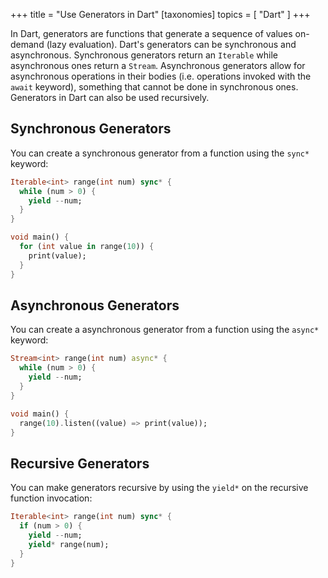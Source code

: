 +++
title = "Use Generators in Dart"
[taxonomies]
topics = [ "Dart" ]
+++

In Dart, generators are functions that generate a sequence of values on-demand (lazy evaluation). Dart's generators can be synchronous and asynchronous. Synchronous generators return an `Iterable` while asynchronous ones return a `Stream`. Asynchronous generators allow for asynchronous operations in their bodies (i.e. operations invoked with the `await` keyword), something that cannot be done in synchronous ones. Generators in Dart can also be used recursively.

## Synchronous Generators

You can create a synchronous generator from a function using the `sync*` keyword:

```dart
Iterable<int> range(int num) sync* {
  while (num > 0) {
    yield --num;
  }
}

void main() {
  for (int value in range(10)) {
    print(value);
  }
}
```

## Asynchronous Generators

You can create a asynchronous generator from a function using the `async*` keyword:

```dart
Stream<int> range(int num) async* {
  while (num > 0) {
    yield --num;
  }
}

void main() {
  range(10).listen((value) => print(value));
}
```

## Recursive Generators

You can make generators recursive by using the `yield*` on the recursive function invocation:

```dart
Iterable<int> range(int num) sync* {
  if (num > 0) {
    yield --num;
    yield* range(num);
  }
}
```
